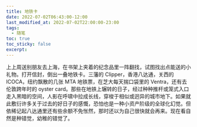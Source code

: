 ```yaml
---
title: 地铁卡
date: 2022-07-02T06:43:00-12:00
last_modified_at: 2022-07-02T22:00:00-23:00
tags:
  - 随笔
toc: true
toc_sticky: false
excerpt: 
---
```


上上周送别朋友去上海，在书架上夹着的纪念品里一阵翻找，试图找出点能送的小礼物。打开信封，倒出一叠地铁卡。三藩的 Clipper，香港八达通，关西的 ICOCA，纽约飘散的几张 MTA 地铁票，在芝大每天揣口袋里的 Ventra，还有去伦敦跨年时的 oyster card。那些在地铁上辗转的日子，经过种种推杆或笼式入口走入黑暗的空间，人影在呼啸中拉成长线，穿梭于相似或迥异的城市地下。如果就此敷衍许多关于过去的好日子的感慨，恐怕也是一种小资产阶级的全球化幻觉。但依稀记起八达通里还有些余额不免怅然，那时还以为自己很快就会再来。现在看自然是种错觉，幼稚的错觉了。